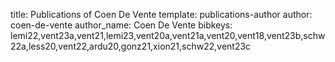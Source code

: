 title: Publications of Coen De Vente
template: publications-author
author: coen-de-vente
author_name: Coen De Vente
bibkeys: lemi22,vent23a,vent21,lemi23,vent20a,vent21a,vent20,vent18,vent23b,schw22a,less20,vent22,ardu20,gonz21,xion21,schw22,vent23c